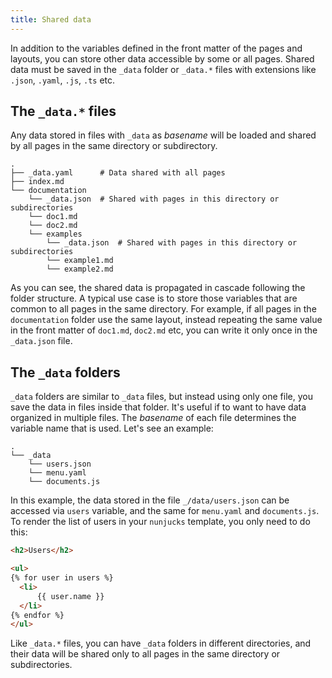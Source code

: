 ```yaml
---
title: Shared data
---
```


In addition to the variables defined in the front matter of the pages and layouts, you can store other data accessible by some or all pages. Shared data must be saved in the `_data` folder or `_data.*` files with extensions like `.json`, `.yaml`, `.js`, `.ts` etc.

## The `_data.*` files

Any data stored in files with `_data` as *basename* will be loaded and shared by all pages in the same directory or subdirectory.

```
.
├── _data.yaml      # Data shared with all pages
├── index.md
└── documentation
    └── _data.json  # Shared with pages in this directory or subdirectories
    └── doc1.md
    └── doc2.md
    └── examples
        └── _data.json  # Shared with pages in this directory or subdirectories
        └── example1.md
        └── example2.md
```

As you can see, the shared data is propagated in cascade following the folder structure. A typical use case is to store those variables that are common to all pages in the same directory. For example, if all pages in the `documentation` folder use the same layout, instead repeating the same value in the front matter of `doc1.md`, `doc2.md` etc, you can write it only once in the `_data.json` file.

## The `_data` folders

`_data` folders are similar to `_data` files, but instead using only one file, you save the data in files inside that folder. It's useful if to want to have data organized in multiple files. The *basename* of each file determines the variable name that is used. Let's see an example:

```
.
└── _data
    └── users.json
    └── menu.yaml
    └── documents.js
```

In this example, the data stored in the file `_/data/users.json` can be accessed via `users` variable, and the same for `menu.yaml` and `documents.js`. To render the list of users in your `nunjucks` template, you only need to do this:

```html
<h2>Users</h2>

<ul>
{% for user in users %}
  <li>
      {{ user.name }}
  </li>
{% endfor %}
</ul>
```

Like `_data.*` files, you can have `_data` folders in different directories, and their data will be shared only to all pages in the same directory or subdirectories.